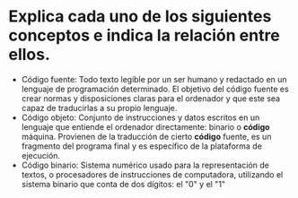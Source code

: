 # Explica cada uno de los siguientes conceptos e indica la relación entre ellos.

-   Código fuente:  Todo texto legible por un ser humano y redactado en un lenguaje de programación determinado. El objetivo del código fuente es crear normas y disposiciones claras para el ordenador y que este sea capaz de traducirlas a su propio lenguaje.
-   Código objeto: Conjunto de instrucciones y datos escritos en un lenguaje que entiende el ordenador directamente: binario o **código** máquina. Provienen de la traducción de cierto **código** fuente, es un fragmento del programa final y es específico de la plataforma de ejecución.
-   Código binario: Sistema numérico usado para la representación de textos, o procesadores de instrucciones de computadora, utilizando el sistema binario que conta de dos dígitos: el "0" y el "1"
